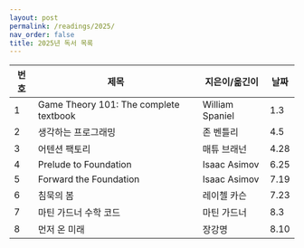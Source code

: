 ```yaml
---
layout: post
permalink: /readings/2025/
nav_order: false
title: 2025년 독서 목록
---
```


번호 | 제목 | 지은이/옮긴이 | 날짜
-----|------|---------------|------
1 | Game Theory 101: The complete textbook | William Spaniel | 1.3
2 | 생각하는 프로그래밍 | 존 벤틀리 | 4.5
3 | 어텐션 팩토리 | 매튜 브래넌 | 4.28
4 | Prelude to Foundation | Isaac Asimov | 6.25
5 | Forward the Foundation | Isaac Asimov | 7.19
6 | 침묵의 봄 | 레이첼 카슨 | 7.23
7 | 마틴 가드너 수학 코드 | 마틴 가드너 | 8.3
8 | 먼저 온 미래 | 장강명 | 8.10
